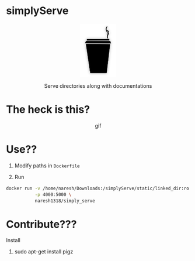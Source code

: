 # simplyServe

<p align=center>

<img src="https://raw.githubusercontent.com/Naresh1318/simplyServe/master/static/img/icon.png?token=ADHNPQPRG4VR55RPZ7REC3K5GI5YE" alt="simplyServe" width=20%/>

<p align="center"> Serve directories along with documentations </p>

</p>

# The heck is this?

<p align=center>
    gif
</p>

# Use??

1. Modify paths in `Dockerfile`

2. Run
```bash
docker run -v /home/naresh/Downloads:/simplyServe/static/linked_dir:ro \
           -p 4000:5000 \
           naresh1318/simply_serve
```

# Contribute???


Install
1. sudo apt-get install pigz
